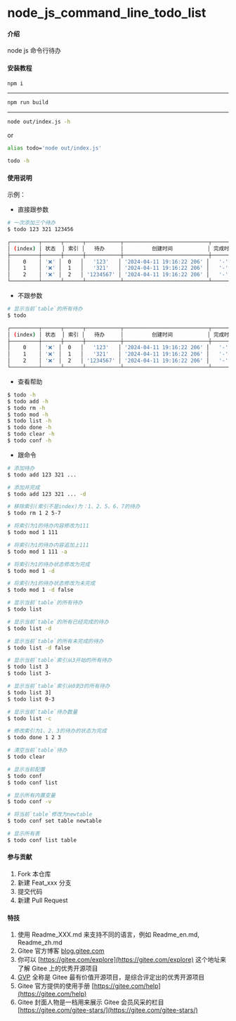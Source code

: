 # node_js_command_line_todo_list

#### 介绍
node js 命令行待办

#### 安装教程

```bash
npm i
```
---

```bash
npm run build
```
--- 

```bash
node out/index.js -h
```
 
or 

```bash
alias todo='node out/index.js'
```

```bash
todo -h
```

#### 使用说明

示例：

- 直接跟参数

```bash
# 一次添加三个待办
$ todo 123 321 123456

┌─────────┬──────┬──────┬───────────┬───────────────────────────┬──────────┐
│ (index) │ 状态  │ 索引 │   待办     │         创建时间           │ 完成时间  │
├─────────┼──────┼──────┼───────────┼───────────────────────────┼──────────┤
│    0    │ '❌' │  0   │   '123'   │ '2024-04-11 19:16:22 206' │   '-'    │
│    1    │ '❌' │  1   │   '321'   │ '2024-04-11 19:16:22 206' │   '-'    │
│    2    │ '❌' │  2   │ '1234567' │ '2024-04-11 19:16:22 206' │   '-'    │
└─────────┴──────┴──────┴───────────┴───────────────────────────┴──────────┘
```

- 不跟参数

```bash
# 显示当前`table`的所有待办
$ todo

┌─────────┬──────┬──────┬───────────┬───────────────────────────┬──────────┐
│ (index) │ 状态  │ 索引 │   待办     │         创建时间           │ 完成时间  │
├─────────┼──────┼──────┼───────────┼───────────────────────────┼──────────┤
│    0    │ '❌' │  0   │   '123'   │ '2024-04-11 19:16:22 206' │   '-'    │
│    1    │ '❌' │  1   │   '321'   │ '2024-04-11 19:16:22 206' │   '-'    │
│    2    │ '❌' │  2   │ '1234567' │ '2024-04-11 19:16:22 206' │   '-'    │
└─────────┴──────┴──────┴───────────┴───────────────────────────┴──────────┘
```

- 查看帮助

```bash
$ todo -h
$ todo add -h
$ todo rm -h
$ todo mod -h
$ todo list -h
$ todo done -h
$ todo clear -h
$ todo conf -h
```

- 跟命令

```bash
# 添加待办
$ todo add 123 321 ... 

# 添加并完成
$ todo add 123 321 ... -d

# 移除索引(索引不是index)为：1、2、5、6、7的待办
$ todo rm 1 2 5-7

# 将索引为1的待办内容修改为111
$ todo mod 1 111

# 将索引为1的待办内容追加上111
$ todo mod 1 111 -a

# 将索引为1的待办状态修改为完成
$ todo mod 1 -d

# 将索引为1的待办状态修改为未完成
$ todo mod 1 -d false

# 显示当前`table`的所有待办
$ todo list

# 显示当前`table`的所有已经完成的待办
$ todo list -d 

# 显示当前`table`的所有未完成的待办
$ todo list -d false

# 显示当前`table`索引从3开始的所有待办
$ todo list 3
$ todo list 3-

# 显示当前`table`索引从0到3的所有待办
$ todo list 3] 
$ todo list 0-3

# 显示当前`table`待办数量
$ todo list -c

# 修改索引为1、2、3的待办的状态为完成
$ todo done 1 2 3

# 清空当前`table`待办
$ todo clear

# 显示当前配置
$ todo conf 
$ todo conf list

# 显示所有内置变量
$ todo conf -v

# 将当前`table`修改为newtable
$ todo conf set table newtable

# 显示所有表
$ todo conf list table

```
#### 参与贡献

1.  Fork 本仓库
2.  新建 Feat_xxx 分支
3.  提交代码
4.  新建 Pull Request


#### 特技

1.  使用 Readme\_XXX.md 来支持不同的语言，例如 Readme\_en.md, Readme\_zh.md
2.  Gitee 官方博客 [blog.gitee.com](https://blog.gitee.com)
3.  你可以 [https://gitee.com/explore](https://gitee.com/explore) 这个地址来了解 Gitee 上的优秀开源项目
4.  [GVP](https://gitee.com/gvp) 全称是 Gitee 最有价值开源项目，是综合评定出的优秀开源项目
5.  Gitee 官方提供的使用手册 [https://gitee.com/help](https://gitee.com/help)
6.  Gitee 封面人物是一档用来展示 Gitee 会员风采的栏目 [https://gitee.com/gitee-stars/](https://gitee.com/gitee-stars/)
